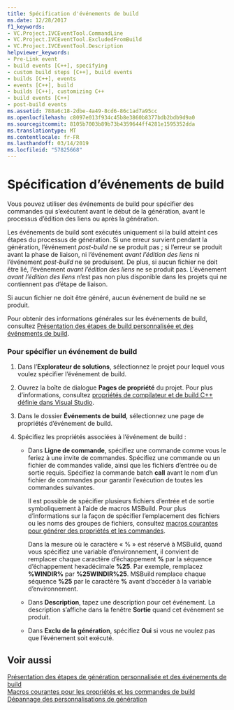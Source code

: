 ```yaml
---
title: Spécification d'événements de build
ms.date: 12/28/2017
f1_keywords:
- VC.Project.IVCEventTool.CommandLine
- VC.Project.IVCEventTool.ExcludedFromBuild
- VC.Project.IVCEventTool.Description
helpviewer_keywords:
- Pre-Link event
- build events [C++], specifying
- custom build steps [C++], build events
- builds [C++], events
- events [C++], build
- builds [C++], customizing C++
- build events [C++]
- post-build events
ms.assetid: 788a6c18-2dbe-4a49-8cd6-86c1ad7a95cc
ms.openlocfilehash: c8097e013f934c45b8e3860b8377bdb2bdb9d9a0
ms.sourcegitcommit: 8105b7003b89b73b4359644ff4281e1595352dda
ms.translationtype: MT
ms.contentlocale: fr-FR
ms.lasthandoff: 03/14/2019
ms.locfileid: "57825668"
---
```

# <a name="specifying-build-events"></a>Spécification d’événements de build

Vous pouvez utiliser des événements de build pour spécifier des commandes qui s’exécutent avant le début de la génération, avant le processus d’édition des liens ou après la génération.

Les événements de build sont exécutés uniquement si la build atteint ces étapes du processus de génération. Si une erreur survient pendant la génération, l’événement *post-build* ne se produit pas ; si l’erreur se produit avant la phase de liaison, ni l’événement *avant l’édition des liens* ni l’événement *post-build* ne se produisent. De plus, si aucun fichier ne doit être lié, l’événement *avant l’édition des liens* ne se produit pas. L’événement *avant l’édition des liens* n’est pas non plus disponible dans les projets qui ne contiennent pas d’étape de liaison.

Si aucun fichier ne doit être généré, aucun événement de build ne se produit.

Pour obtenir des informations générales sur les événements de build, consultez [Présentation des étapes de build personnalisée et des événements de build](understanding-custom-build-steps-and-build-events.md).

### <a name="to-specify-a-build-event"></a>Pour spécifier un événement de build

1. Dans l’**Explorateur de solutions**, sélectionnez le projet pour lequel vous voulez spécifier l’événement de build.

1. Ouvrez la boîte de dialogue **Pages de propriété** du projet. Pour plus d’informations, consultez [propriétés de compilateur et de build C++ définie dans Visual Studio](working-with-project-properties.md).

1. Dans le dossier **Événements de build**, sélectionnez une page de propriétés d’événement de build.

1. Spécifiez les propriétés associées à l’événement de build :

   - Dans **Ligne de commande**, spécifiez une commande comme vous le feriez à une invite de commandes. Spécifiez une commande ou un fichier de commandes valide, ainsi que les fichiers d’entrée ou de sortie requis. Spécifiez la commande batch **call** avant le nom d’un fichier de commandes pour garantir l’exécution de toutes les commandes suivantes.

      Il est possible de spécifier plusieurs fichiers d’entrée et de sortie symboliquement à l’aide de macros MSBuild. Pour plus d’informations sur la façon de spécifier l’emplacement des fichiers ou les noms des groupes de fichiers, consultez [macros courantes pour générer des propriétés et les commandes](reference/common-macros-for-build-commands-and-properties.md).

      Dans la mesure où le caractère « % » est réservé à MSBuild, quand vous spécifiez une variable d’environnement, il convient de remplacer chaque caractère d’échappement **%** par la séquence d’échappement hexadécimale **%25**. Par exemple, remplacez **%WINDIR%** par **%25WINDIR%25**. MSBuild remplace chaque séquence **%25** par le caractère **%** avant d’accéder à la variable d’environnement.

   - Dans **Description**, tapez une description pour cet événement. La description s’affiche dans la fenêtre **Sortie** quand cet événement se produit.

   - Dans **Exclu de la génération**, spécifiez **Oui** si vous ne voulez pas que l’événement soit exécuté.

## <a name="see-also"></a>Voir aussi

[Présentation des étapes de génération personnalisée et des événements de build](understanding-custom-build-steps-and-build-events.md)<br>
[Macros courantes pour les propriétés et les commandes de build](reference/common-macros-for-build-commands-and-properties.md)<br>
[Dépannage des personnalisations de génération](troubleshooting-build-customizations.md)
